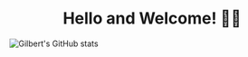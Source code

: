 <h1 align="center">
  Hello and Welcome! 👋🏾
</h1>


<img align="center" src="https://github-readme-stats.vercel.app/api?username=functionguyy&show_icons=true&include_all_commits=true&hide_border=true" alt="Gilbert's GitHub stats" />
